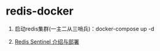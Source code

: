 # redis-docker

1. 启动redis集群(一主二从三哨兵)：docker-compose up -d

2. [Redis Sentinel 介绍与部署](https://blog.csdn.net/men_wen/article/details/72724406)
